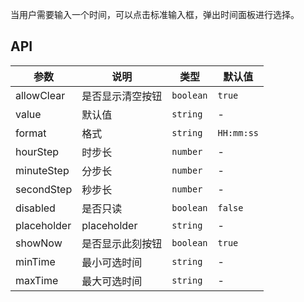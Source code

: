当用户需要输入一个时间，可以点击标准输入框，弹出时间面板进行选择。

## API

| 参数        | 说明             | 类型      | 默认值     |
| ----------- | ---------------- | --------- | ---------- |
| allowClear  | 是否显示清空按钮 | `boolean` | `true`     |
| value       | 默认值           | `string`  | -          |
| format      | 格式             | `string`  | `HH:mm:ss` |
| hourStep    | 时步长           | `number`  | -          |
| minuteStep  | 分步长           | `number`  | -          |
| secondStep  | 秒步长           | `number`  | -          |
| disabled    | 是否只读         | `boolean` | `false`    |
| placeholder | placeholder      | `string`  | -          |
| showNow     | 是否显示此刻按钮 | `boolean` | `true`     |
| minTime     | 最小可选时间     | `string`  | -          |
| maxTime     | 最大可选时间     | `string`  | -          |
